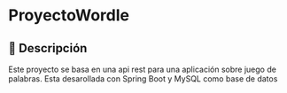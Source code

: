# ProyectoWordle

## 📝 Descripción

Este proyecto se basa en una api rest para una aplicación sobre juego de palabras. Esta desarollada con Spring Boot y MySQL como base de datos
